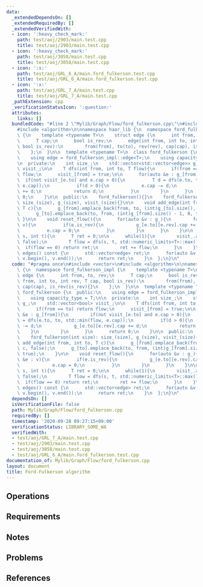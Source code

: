 ```yaml
---
data:
  _extendedDependsOn: []
  _extendedRequiredBy: []
  _extendedVerifiedWith:
  - icon: ':heavy_check_mark:'
    path: test/aoj/2903/main.test.cpp
    title: test/aoj/2903/main.test.cpp
  - icon: ':heavy_check_mark:'
    path: test/aoj/3058/main.test.cpp
    title: test/aoj/3058/main.test.cpp
  - icon: ':x:'
    path: test/aoj/GRL_6_A/main.ford_fulkerson.test.cpp
    title: test/aoj/GRL_6_A/main.ford_fulkerson.test.cpp
  - icon: ':x:'
    path: test/aoj/GRL_7_A/main.test.cpp
    title: test/aoj/GRL_7_A/main.test.cpp
  _pathExtension: cpp
  _verificationStatusIcon: ':question:'
  attributes:
    links: []
  bundledCode: "#line 2 \"Mylib/Graph/Flow/ford_fulkerson.cpp\"\n#include <vector>\n\
    #include <algorithm>\n\nnamespace haar_lib {\n  namespace ford_fulkerson_impl\
    \ {\n    template <typename T>\n    struct edge {\n      int from, to, rev;\n\
    \      T cap;\n      bool is_rev;\n      edge(int from, int to, int rev, T cap,\
    \ bool is_rev):\n        from(from), to(to), rev(rev), cap(cap), is_rev(is_rev){}\n\
    \    };\n  }\n\n  template <typename T>\n  class ford_fulkerson {\n  public:\n\
    \    using edge = ford_fulkerson_impl::edge<T>;\n    using capacity_type = T;\n\
    \n  private:\n    int size_;\n    std::vector<std::vector<edge>> g_;\n    std::vector<bool>\
    \ visit_;\n\n    T dfs(int from, int to, T flow){\n      if(from == to) return\
    \ flow;\n      visit_[from] = true;\n\n      for(auto &e : g_[from]){\n      \
    \  if(not visit_[e.to] and e.cap > 0){\n          T d = dfs(e.to, to, std::min(flow,\
    \ e.cap));\n          if(d > 0){\n            e.cap -= d;\n            g_[e.to][e.rev].cap\
    \ += d;\n            return d;\n          }\n        }\n      }\n      return\
    \ 0;\n    }\n\n  public:\n    ford_fulkerson(){}\n    ford_fulkerson(int size):\
    \ size_(size), g_(size), visit_(size){}\n\n    void add_edge(int from, int to,\
    \ T c){\n      g_[from].emplace_back(from, to, (int)g_[to].size(), c, false);\n\
    \      g_[to].emplace_back(to, from, (int)g_[from].size() - 1, 0, true);\n   \
    \ }\n\n    void reset_flow(){\n      for(auto &v : g_){\n        for(auto &e :\
    \ v){\n          if(e.is_rev){\n            g_[e.to][e.rev].cap += e.cap;\n  \
    \          e.cap = 0;\n          }\n        }\n      }\n    }\n\n    T max_flow(int\
    \ s, int t){\n      T ret = 0;\n\n      while(1){\n        visit_.assign(size_,\
    \ false);\n        T flow = dfs(s, t, std::numeric_limits<T>::max());\n      \
    \  if(flow == 0) return ret;\n        ret += flow;\n      }\n    }\n\n    std::vector<edge>\
    \ edges() const {\n      std::vector<edge> ret;\n      for(auto &v : g_) ret.insert(ret.end(),\
    \ v.begin(), v.end());\n      return ret;\n    }\n  };\n}\n"
  code: "#pragma once\n#include <vector>\n#include <algorithm>\n\nnamespace haar_lib\
    \ {\n  namespace ford_fulkerson_impl {\n    template <typename T>\n    struct\
    \ edge {\n      int from, to, rev;\n      T cap;\n      bool is_rev;\n      edge(int\
    \ from, int to, int rev, T cap, bool is_rev):\n        from(from), to(to), rev(rev),\
    \ cap(cap), is_rev(is_rev){}\n    };\n  }\n\n  template <typename T>\n  class\
    \ ford_fulkerson {\n  public:\n    using edge = ford_fulkerson_impl::edge<T>;\n\
    \    using capacity_type = T;\n\n  private:\n    int size_;\n    std::vector<std::vector<edge>>\
    \ g_;\n    std::vector<bool> visit_;\n\n    T dfs(int from, int to, T flow){\n\
    \      if(from == to) return flow;\n      visit_[from] = true;\n\n      for(auto\
    \ &e : g_[from]){\n        if(not visit_[e.to] and e.cap > 0){\n          T d\
    \ = dfs(e.to, to, std::min(flow, e.cap));\n          if(d > 0){\n            e.cap\
    \ -= d;\n            g_[e.to][e.rev].cap += d;\n            return d;\n      \
    \    }\n        }\n      }\n      return 0;\n    }\n\n  public:\n    ford_fulkerson(){}\n\
    \    ford_fulkerson(int size): size_(size), g_(size), visit_(size){}\n\n    void\
    \ add_edge(int from, int to, T c){\n      g_[from].emplace_back(from, to, (int)g_[to].size(),\
    \ c, false);\n      g_[to].emplace_back(to, from, (int)g_[from].size() - 1, 0,\
    \ true);\n    }\n\n    void reset_flow(){\n      for(auto &v : g_){\n        for(auto\
    \ &e : v){\n          if(e.is_rev){\n            g_[e.to][e.rev].cap += e.cap;\n\
    \            e.cap = 0;\n          }\n        }\n      }\n    }\n\n    T max_flow(int\
    \ s, int t){\n      T ret = 0;\n\n      while(1){\n        visit_.assign(size_,\
    \ false);\n        T flow = dfs(s, t, std::numeric_limits<T>::max());\n      \
    \  if(flow == 0) return ret;\n        ret += flow;\n      }\n    }\n\n    std::vector<edge>\
    \ edges() const {\n      std::vector<edge> ret;\n      for(auto &v : g_) ret.insert(ret.end(),\
    \ v.begin(), v.end());\n      return ret;\n    }\n  };\n}\n"
  dependsOn: []
  isVerificationFile: false
  path: Mylib/Graph/Flow/ford_fulkerson.cpp
  requiredBy: []
  timestamp: '2020-09-28 09:27:15+09:00'
  verificationStatus: LIBRARY_SOME_WA
  verifiedWith:
  - test/aoj/GRL_7_A/main.test.cpp
  - test/aoj/2903/main.test.cpp
  - test/aoj/3058/main.test.cpp
  - test/aoj/GRL_6_A/main.ford_fulkerson.test.cpp
documentation_of: Mylib/Graph/Flow/ford_fulkerson.cpp
layout: document
title: Ford-Fulkerson algorithm
---
```


## Operations

## Requirements

## Notes

## Problems

## References

